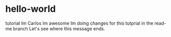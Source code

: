 # hello-world
tutorial
Im Carlos
Im awesome
Im doing changes for this tutprial in the read-me branch
Let's see where this message ends.
